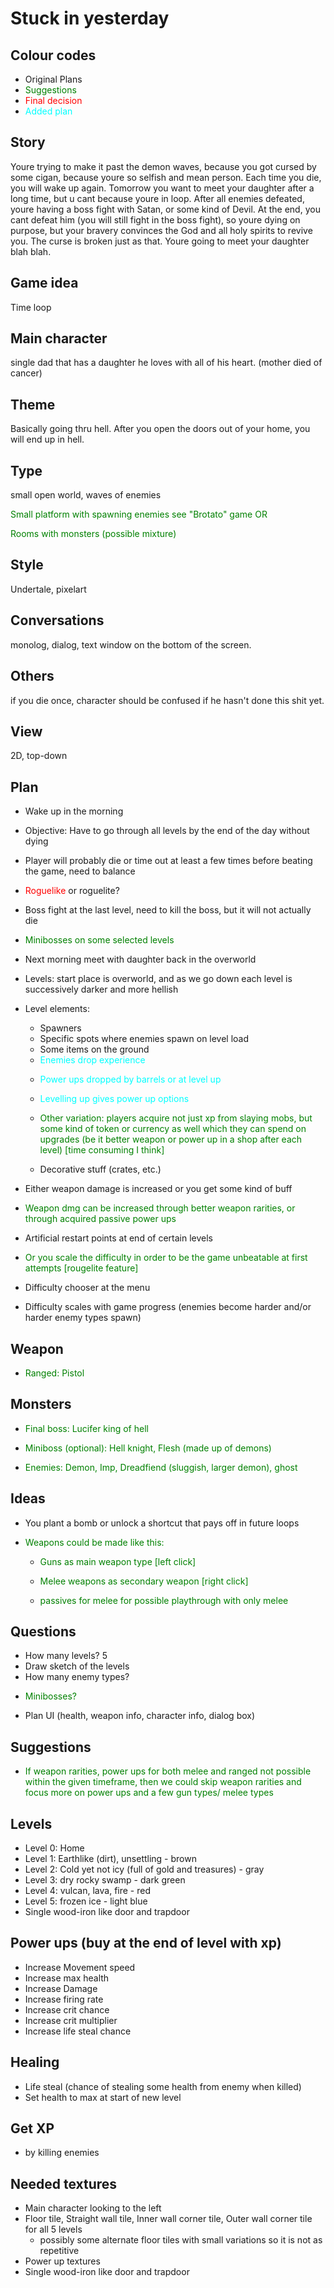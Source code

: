 # Stuck in yesterday

## Colour codes

- Original Plans
- <span style="color: green">Suggestions</span>
- <span style="color: red">Final decision</span>
- <span style="color: cyan">Added plan</span>

## Story
Youre trying to make it past the demon waves, because you got cursed by some cigan, because youre so selfish and mean person. Each time you die, you will wake up again. Tomorrow you want to meet your daughter after a long time, but u cant because youre in loop. After all enemies defeated, youre having a boss fight with Satan, or some kind of Devil. At the end, you cant defeat him (you will still fight in the boss fight), so youre dying on purpose, but your bravery convinces the God and all holy spirits to revive you. The curse is broken just as that. Youre going to meet your daughter blah blah.

## Game idea
Time loop

## Main character
single dad that has a daughter he loves with all of his heart. (mother died of cancer)

## Theme
Basically going thru hell. After you open the doors out of your home, you will end up in hell.

## Type
small open world, waves of enemies
<p style="color: green">Small platform with spawning enemies see "Brotato" game OR</p>
<p style="color: green">Rooms with monsters (possible mixture)</p>

## Style
Undertale, pixelart

## Conversations
monolog, dialog, text window on the bottom of the screen.

## Others
if you die once, character should be confused if he hasn't done this shit yet.

## View
2D, top-down


## Plan
- Wake up in the morning
- Objective: Have to go through all levels by the end of the day without dying
- Player will probably die or time out at least a few times before beating the game, need to balance
- <span style="color: red">Roguelike</span> or roguelite?
- Boss fight at the last level, need to kill the boss, but it will not actually die
- <p style="color: green">Minibosses on some selected levels</p>
- Next morning meet with daughter back in the overworld
- Levels: start place is overworld, and as we go down each level is successively darker and more hellish
- Level elements:
  - Spawners
  - Specific spots where enemies spawn on level load
  - Some items on the ground
  - <span style="color: cyan">Enemies drop experience</span>
  - <p style="color: cyan">Power ups dropped by barrels or at level up</p>
  - <p style="color: cyan">Levelling up gives power up options</p>
  - <p style="color: green">Other variation: players acquire not just xp from slaying mobs, but some kind of token or currency as well which they can spend on upgrades (be it better weapon or power up in a shop after each level) [time consuming I think]</p>
  - Decorative stuff (crates, etc.)


- Either weapon damage is increased or you get some kind of buff
- <p style="color: green">Weapon dmg can be increased through better weapon rarities, or through acquired passive power ups</p>
- Artificial restart points at end of certain levels
- <p style="color: green">Or you scale the difficulty in order to be the game unbeatable at first attempts [rougelite feature]</p>
- Difficulty chooser at the menu
- Difficulty scales with game progress (enemies become harder and/or harder enemy types spawn)

## Weapon
- <p style="color: green">Ranged: Pistol</p>

## Monsters
- <p style="color: green">Final boss: Lucifer king of hell</p>
- <p style="color: green">Miniboss (optional): Hell knight, Flesh (made up of demons) </p>
- <p style="color: green">Enemies: Demon, Imp, Dreadfiend (sluggish, larger demon), ghost</p>

## Ideas
- You plant a bomb or unlock a shortcut that pays off in future loops
- <p style="color: green">Weapons could be made like this: </p>

  - <p style="color: green">Guns as main weapon type [left click]</p>
  - <p style="color: green">Melee weapons as secondary weapon [right click]</p>
  - <p style="color: green">passives for melee for possible playthrough with only melee</p>

## Questions
- How many levels? 5
- Draw sketch of the levels
- How many enemy types?
- <p style="color: green">Minibosses?</p>
- Plan UI (health, weapon info, character info, dialog box)

## Suggestions
- <p style="color: green">If weapon rarities, power ups for both melee and ranged not possible within the given timeframe, then we could skip weapon rarities and focus more on power ups and a few gun types/ melee types</p>

## Levels
- Level 0: Home
- Level 1: Earthlike (dirt), unsettling - brown
- Level 2: Cold yet not icy (full of gold and treasures) - gray
- Level 3: dry rocky swamp - dark green
- Level 4: vulcan, lava, fire - red
- Level 5: frozen ice - light blue
- Single wood-iron like door and trapdoor

## Power ups (buy at the end of level with xp)
- Increase Movement speed
- Increase max health
- Increase Damage
- Increase firing rate
- Increase crit chance
- Increase crit multiplier
- Increase life steal chance

## Healing
- Life steal (chance of stealing some health from enemy when killed)
- Set health to max at start of new level

## Get XP
- by killing enemies

## Needed textures
- Main character looking to the left
- Floor tile, Straight wall tile, Inner wall corner tile, Outer wall corner tile for all 5 levels
  - possibly some alternate floor tiles with small variations so it is not as repetitive
- Power up textures
- Single wood-iron like door and trapdoor